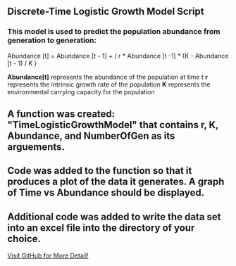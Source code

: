 ## Discrete-Time Logistic Growth Model Script 

### This model is used to predict the population abundance from generation to generation:
Abundance [t] = Abundance [t - 1] + ( r * Abundance [t -1] * (K - Abundance [t - 1) / K  )

**Abundance[t]** represents the abundance of the population at time t
**r** represents the intrinsic growth rate of the population 
 **K** represents the environmental carrying capacity for the population 

## A function was created: "TimeLogisticGrowthModel" that contains r, K, Abundance, and NumberOfGen as its arguements. 
## Code was added to the function so that it produces a plot of the data it generates. A graph of Time vs Abundance should be displayed. 
## Additional code was added to write the data set into an excel file into the directory of your choice. 

[Visit GitHub for More Detail!](**github.com/flaxmans/CompBio_on_git/blob/master/Labs/Lab08/Lab08_documentation_and_metadata.md**)


